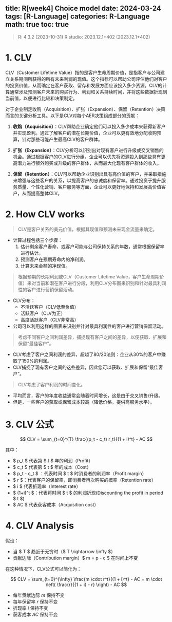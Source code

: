 title: R[week4] Choice model
date: 2024-03-24
tags: [R-Language]
categories: R-Language
math: true
toc: true
---

> R: 4.3.2 (2023-10-31)
> R studio: 2023.12.1+402 (2023.12.1+402)

# 1. CLV

CLV（Customer Lifetime Value）指的是客户生命周期价值，是指客户与公司建立关系期间所获得的所有未来利润的现值。这个指标可以帮助公司评估他们对客户的投资价值，从而确定在客户获取、留存和发展方面应该投入多少资源。CLV的计算通常涉及预测客户未来的购买行为、利润和关系持续时间，并将这些数据折现到当前值，以便进行比较和决策制定。  

对于企业制定收购（Acquisition）、扩张（Expansion）、保留（Retention）决策而言的关键分析工具。以下是CLV对每个AER决策组成部分的贡献：  

1. **收购（Acquisition）**：CLV帮助企业确定他们可以投入多少成本来获得新客户并实现盈利。通过了解客户的潜在长期价值，企业可以更有效地分配收购预算，针对那些可能产生最高CLV的客户群体。  

2. **扩张（Expansion）**：CLV分析可以识别出对现有客户进行升级或交叉销售的机会。通过根据客户的CLV进行分组，企业可以优先将资源投入到那些具有更高潜力进行额外购买或升级的客户群体，从而最大化现有客户群体的收入。  

3. **保留（Retention）**：CLV可以帮助企业识别出具有高价值的客户，并采取措施来增强与这些客户的关系，以提高客户的忠诚度和保留率。通过投资于提升服务质量、个性化营销、客户服务等方面，企业可以更好地保持和发展高价值客户，从而提高整体CLV。  

# 2. How CLV works

> CLV是客户关系的美元价值，根据其现值和预测未来现金流量来确定。
- 计算过程包括三个步骤：
  1. 估计剩余客户寿命，或客户可能与公司保持关系的年数，通常根据保留率进行估计。
  2. 预测客户在预期寿命内的净利润。
  3. 计算未来金额的净现值。

> 根据预期的长期利润或CLV（Customer Lifetime Value，客户生命周期价值）来对当前和潜在客户进行分段，利用CLV分布图来识别和针对最具利润性的客户进行营销保留活动。

- CLV分布：
  - 不活跃客户（CLV低至负值）
  - 活跃客户（CLV为正）
  - 高度活跃客户（CLV非常高）
- 公司可以利用这样的图表来识别并针对最具利润性的客户进行营销保留活动。

> 考虑不同客户之间利润差异，捕捉现有客户之间的差异，以便获取、扩展和保留“最佳客户”。
- CLV考虑了客户之间利润的差异，超越了80/20法则：企业从30%的客户中赚取了150%的利润。
- CLV捕捉了现有客户之间的这些差异，因此您可以获取、扩展和保留“最佳客户”。

> CLV考虑了客户利润的时间变化。
- 平均而言，客户的年度收益通常会随着时间增长，这是由于交叉销售/升级。
- 但是，一些客户的获取或保留成本较高（降低价格，提供高服务水平）。

# 3. CLV 公式

$$
CLV = \sum_{t=0}^{T} \frac{(p_t - c_t) r_t}{(1 + i)^t} - AC
$$

其中：
- $ p_t $ 代表第 $ t $ 年的利润（Profit）
- $ c_t $ 代表第 $ t $ 年的成本（Cost）
- $ p_t - c_t $ ：代表时间 $ t $ 时消费者的利润率（Profit margin）
- $ r $：代表客户的保留率，即消费者再次购买的概率（Retention rate）
- $ i $ 代表折现率（Interest rate）
- $ (1+i)^t $：代表将时间 $ t $ 的利润折现(Discounting the profit in period $ t $)
- $ AC $ 代表获客成本（Acquisition cost）

# 4. CLV Analysis

假设：
- 当 $ T $ 趋近于无穷时（$ T \rightarrow \infty $）
- 贡献边际（Contribution margin）$ m = p - c $ 在时间上不变

在这种情况下，CLV公式可以简化为：

$$
CLV = \sum_{t=0}^{\infty} \frac{m \cdot r^t}{(1 + i)^t} - AC = m \cdot \left( \frac{r}{{1 + i} - r} \right) - AC
$$

- 每年贡献边际 $m$ 保持不变
- 每年保留率 $r$ 保持不变
- 折现率 $i$ 保持不变
- 获客成本 $AC$ 保持不变


